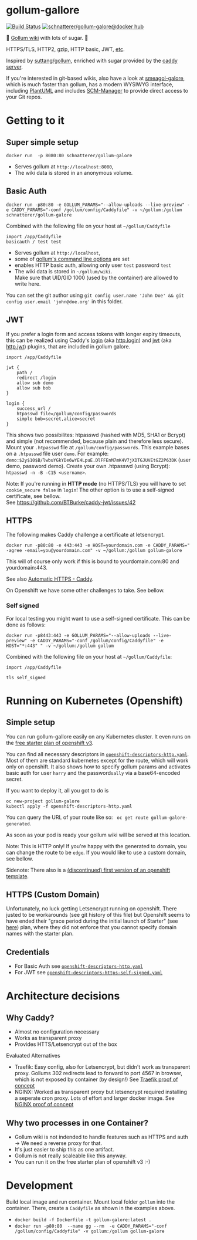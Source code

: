 # gollum-gallore
[![Build Status](https://travis-ci.org/schnatterer/gollum-galore.svg?branch=master)](https://travis-ci.org/schnatterer/gollum-galore)
[![schnatterer/gollum-galore@docker hub](https://images.microbadger.com/badges/image/schnatterer/gollum-galore.svg)](https://hub.docker.com/r/schnatterer/gollum-galore/)

🍬 [Gollum wiki](https://github.com/gollum) with lots of sugar. 🍬

HTTPS/TLS, HTTP2, gzip, HTTP basic, JWT, [etc](https://caddyserver.com/docs).

Inspired by [suttang/gollum](https://github.com/suttang/docker-gollum), enriched with sugar provided by the [caddy server](https://caddyserver.com/features).

If you're interested in git-based wikis, also have a look at [smeagol-galore](https://github.com/schnatterer/smeagol-galore), which is much faster than gollum, has a modern WYSIWYG interface, including [PlantUML](http://plantuml.com/) and includes [SCM-Manager](https://www.scm-manager.org/) to provide direct access to your Git repos.

# Getting to it

## Super simple setup

`docker run  -p 8080:80 schnatterer/gollum-galore`

* Serves gollum at `http://localhost:8080`,
* The wiki data is stored in an anonymous volume.

## Basic Auth

`docker run -p80:80 -e GOLLUM_PARAMS="--allow-uploads --live-preview" -e CADDY_PARAMS="-conf /gollum/config/Caddyfile" -v ~/gollum:/gollum schnatterer/gollum-galore`

Combined with the following file on your host at `~/gollum/Caddyfile`
```
import /app/Caddyfile
basicauth / test test
```

* Serves gollum at `http://localhost`,
* some of [gollum's command line options](https://github.com/gollum/gollum#configuration) are set
* enables HTTP basic auth, allowing only user `test` password `test`
* The wiki data is stored in `~/gollum/wiki`.  
  Make sure that UID/GID 1000 (used by the container) are allowed to write here. 

You can set the git author using `git config user.name 'John Doe' && git config user.email 'john@doe.org'` in this folder.

## JWT

If you prefer a login form and access tokens with longer expiry timeouts, this can be realized using Caddy's [login](https://github.com/tarent/loginsrv/tree/master/caddy) (aka [http.login](https://caddyserver.com/docs/http.login)) and [jwt](https://github.com/BTBurke/caddy-jwt) (aka [http.jwt](https://caddyserver.com/docs/http.jwt)) plugins, that are included in gollum galore.

```
import /app/Caddyfile

jwt {
    path /
    redirect /login
    allow sub demo
    allow sub bob
}

login {
    success_url /
    htpasswd file=/gollum/config/passwords
    simple bob=secret,alice=secret
}
```
This shows two possibilites: htpasswd (hashed with MD5, SHA1 or Bcrypt) and simple (not recommended, because plain and therefore less secure).
Mount your `.htpasswd` file at `/gollum/config/passwords`. This example bases on a `.htpasswd` file user `demo`. For example: `demo:$2y$10$B/lwbuYGkYDe6wYE4LpuE.DlFFEnM7mK4V7jXDTGJUVEtGZ2P63DK` (user demo, password demo).
Create your own .htpasswd (using Bcrypt): ` htpasswd -n -B -C15 <username>`.

Note: If you're running in **HTTP mode** (no HTTPS/TLS) you will have to set `cookie_secure false` in `login`!
The other option is to use a self-signed certificate, see bellow.  
See https://github.com/BTBurke/caddy-jwt/issues/42 

## HTTPS

The following makes Caddy challenge a certificate at letsencrypt.

`docker run -p80:80 -e 443:443 -e HOST=yourdomain.com -e CADDY_PARAMS=" -agree -email=you@yourdomain.com" -v ~/gollum:/gollum gollum-galore`

This will of course only work if this is bound to yourdomain.com:80 and yourdomain:443.

See also [Automatic HTTPS - Caddy](https://caddyserver.com/docs/automatic-https).

On Openshift we have some other challenges to take. See bellow.

### Self signed

For local testing you might want to use a self-signed certificate. This can be done as follows:

`docker run -p8443:443 -e GOLLUM_PARAMS="--allow-uploads --live-preview" -e CADDY_PARAMS="-conf /gollum/config/Caddyfile" -e HOST="*:443" " -v ~/gollum:/gollum gollum`

Combined with the following file on your host at `~/gollum/Caddyfile`:

```
import /app/Caddyfile

tls self_signed
```

# Running on Kubernetes (Openshift)

## Simple setup

You can run gollum-gallore easily on any Kubernetes cluster. It even runs on the [free starter plan of openshift v3](https://www.openshift.com/pricing/index.html).

You can find all necessary descriptors in [`openshift-descriptors-http.yaml`](openshift-descriptors-http.yaml). Most of them are standard kubernetes except for the route, which will work only on openshift.
It also shows how to specify gollum params and activates basic auth for user `harry` and the password`sally` via a base64-encoded secret.

If you want to deploy it, all you got to do is
```
oc new-project gollum-galore
kubectl apply -f openshift-descriptors-http.yaml
```

You can query the URL of your route like so: ` oc get route gollum-galore-generated`.

As soon as your pod is ready your gollum wiki will be served at this location.

Note: This is HTTP only! If you're happy with the generated to domain, you can change the route to be `edge`. If you would like to use a custom domain, see bellow.

Sidenote: There also is a [(discontinued) first version of an openshift template](https://github.com/schnatterer/gollum-galore/blob/59cae8ca93d127bed8efbe22d04c6b32860400dd/openshift-template.yaml).

## HTTPS (Custom Domain)

Unfortunately, no luck getting Letsencrypt running on openshift. There justed to be workarounds (see git history of this file) but Openshift seems to have ended their "grace period during the initial launch of Starter" (see [here](https://www.queryxchange.com/q/27_47104454/openshift-online-v3-adding-new-route-gives-forbidden-error/)) plan, where they did not enforce that you cannot specify domain names with the starter plan.

## Credentials

* For Basic Auth see [`openshift-descriptors-http.yaml`](openshift-descriptors-http.yaml)
* For JWT see [`openshift-descriptors-https-self-signed.yaml`](openshift-descriptors-https-self-signed.yaml)

# Architecture decisions

## Why Caddy?
* Almost no configuration necessary
* Works as transparent proxy
* Provides HTTS/Letsencrypt out of the box

Evaluated Alternatives
* Traefik: Easy config, also for Letsencrypt, but didn't work as transparent proxy. Gollums 302 redirects lead to forward to port 4567 in browser, which is not exposed by container (by design!) See [Traefik proof of concept](https://github.com/schnatterer/gollum-galore/tree/traefik)
* NGINX: Worked as transparent proxy but letsencrypt required installing a seperate cron proxy. Lots of effort and larger docker image. See [NGINX proof of concept](https://github.com/schnatterer/gollum-galore/tree/nginx)


## Why two processes in one Container?
* Gollum wiki is not indended to handle features such as HTTPS and auth -> We need a reverse proxy for that.
* It's just easier to ship this as one artifact.
* Gollum is not really scaleable like this anyway.
* You can run it on the free starter plan of openshift v3 :-)

# Development

Build local image and run container. Mount local folder `gollum` into the container. There, create a `Caddyfile` as shown in the examples above.

* `docker build -f Dockerfile -t gollum-galore:latest .`
* `docker run -p80:80  --name gg --rm  -e CADDY_PARAMS="-conf /gollum/config/Caddyfile" -v gollum:/gollum gollum-galore`

